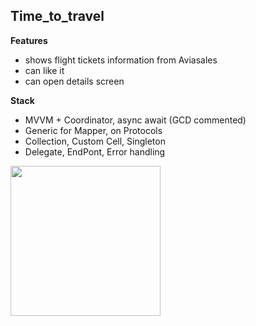 ## Time_to_travel

**Features** 
- shows flight tickets information from Aviasales
- can like it
- can open details screen

**Stack** 
- MVVM + Coordinator, async await (GCD commented)
- Generic for Mapper, on Protocols
- Collection, Custom Cell, Singleton
- Delegate, EndPont, Error handling


<img src="https://github.com/RomanVakulenko/Habits/assets/97017715/da1cb7d6-381d-46c2-9b8d-9e64773bad7e" width="240">



